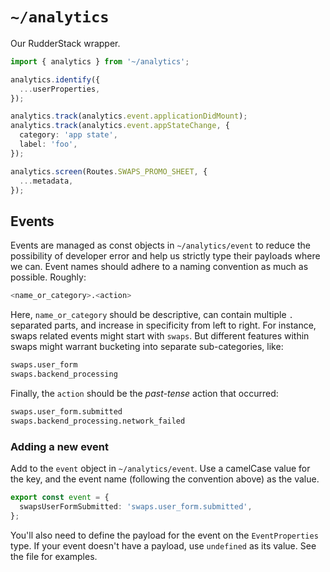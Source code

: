 # `~/analytics`

Our RudderStack wrapper.

```typescript
import { analytics } from '~/analytics';

analytics.identify({
  ...userProperties,
});

analytics.track(analytics.event.applicationDidMount);
analytics.track(analytics.event.appStateChange, {
  category: 'app state',
  label: 'foo',
});

analytics.screen(Routes.SWAPS_PROMO_SHEET, {
  ...metadata,
});
```

## Events

Events are managed as const objects in `~/analytics/event` to reduce the possibility of developer
error and help us strictly type their payloads where we can. Event names should
adhere to a naming convention as much as possible. Roughly:

```bash
<name_or_category>.<action>
```

Here, `name_or_category` should be descriptive, can contain multiple `.` separated
parts, and increase in specificity from left to right. For instance, swaps
related events might start with `swaps`. But different features within swaps
might warrant bucketing into separate sub-categories, like:

```bash
swaps.user_form
swaps.backend_processing
```

Finally, the `action` should be the _past-tense_ action that occurred:

```bash
swaps.user_form.submitted
swaps.backend_processing.network_failed
```

### Adding a new event

Add to the `event` object in `~/analytics/event`. Use a camelCase value for the
key, and the event name (following the convention above) as the value.

```typescript
export const event = {
  swapsUserFormSubmitted: 'swaps.user_form.submitted',
};
```

You'll also need to define the payload for the event on the `EventProperties` type. If your event doesn't have a payload, use `undefined` as its value. See the file for examples.